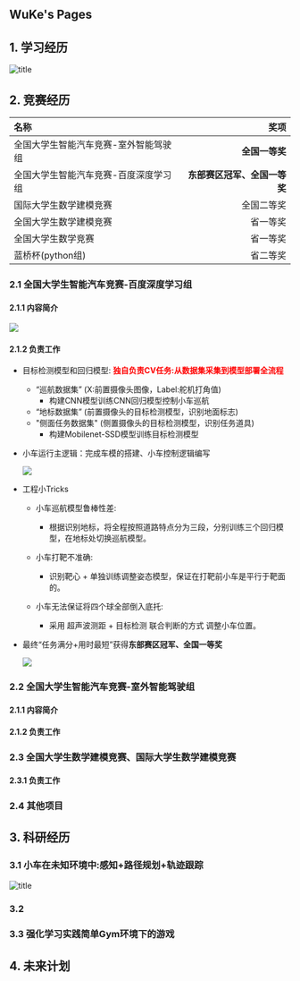 ## WuKe's Pages

## 1. 学习经历

![title](https://img-blog.csdnimg.cn/f90d5077e0dd47fca5b15d340de2fd17.png)

## 2. 竞赛经历

| 名称                                  | 奖项       |
| :------------------------------------ | ---------: |
| 全国大学生智能汽车竞赛-室外智能驾驶组 | **全国一等奖** |
|全国大学生智能汽车竞赛-百度深度学习组|**东部赛区冠军、全国一等奖**|
|国际大学生数学建模竞赛|全国二等奖|
|全国大学生数学建模竞赛|省一等奖|
|全国大学生数学竞赛|省一等奖|
|蓝桥杯(python组)|省二等奖|

### 2.1 全国大学生智能汽车竞赛-百度深度学习组

#### 2.1.1 内容简介

![](https://img-blog.csdnimg.cn/3f4d24194c7f4e3d9b197689bcfd9b27.gif#pic_center)

#### 2.1.2 负责工作

- 目标检测模型和回归模型: <font color=##FF0000>**独自负责CV任务:从数据集采集到模型部署全流程**</font>

  - “巡航数据集” (X:前置摄像头图像，Label:舵机打角值)
    - 构建CNN模型训练CNN回归模型控制小车巡航
  - “地标数据集” (前置摄像头的目标检测模型，识别地面标志)
  - "侧面任务数据集" (侧置摄像头的目标检测模型，识别任务道具)
    - 构建Mobilenet-SSD模型训练目标检测模型

- 小车运行主逻辑：完成车模的搭建、小车控制逻辑编写

  ![](https://img-blog.csdnimg.cn/cebb3e7f9a55453185cbdc769ce6ef5d.png#pic_center)

- 工程小Tricks

  - 小车巡航模型鲁棒性差:
    - 根据识别地标，将全程按照道路特点分为三段，分别训练三个回归模型，在地标处切换巡航模型。
  - 小车打靶不准确:

    - 识别靶心 + 单独训练调整姿态模型，保证在打靶前小车是平行于靶面的。
  - 小车无法保证将四个球全部倒入底托:
    - 采用 超声波测距 + 目标检测 联合判断的方式 调整小车位置。

- 最终“任务满分+用时最短”获得**东部赛区冠军、全国一等奖**

  ![](https://img-blog.csdnimg.cn/e8bed9e71da840aaa11f87f3991f919f.png#pic_center)

### 2.2 全国大学生智能汽车竞赛-室外智能驾驶组

#### 2.1.1 内容简介



#### 2.1.2 负责工作

### 2.3 全国大学生数学建模竞赛、国际大学生数学建模竞赛

#### 2.3.1 负责工作

### 2.4 其他项目

## 3. 科研经历

### 3.1 小车在未知环境中:感知+路径规划+轨迹跟踪
![title](https://img-blog.csdnimg.cn/0a91214fc33149d5bcc7897222918506.gif)


### 3.2 

### 3.3 强化学习实践简单Gym环境下的游戏





## 4. 未来计划


